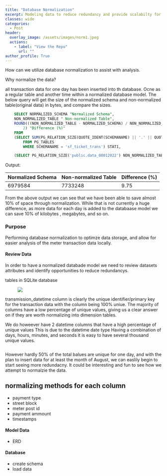 ```yaml
---
title: "Database Normalization"
excerpt: Modeling data to reduce redundancy and provide scalabilty for reporting
classes: wide
categories:
  - Post
header:
  overlay_image: /assets/images/norm1.jpeg
  actions:
    - label: "View the Repo" 
      url: ""
author_profile: True 
---
```


How can we utilize database normalization to assist with analysis. 

Why normalize the data?

all transaction data for one day has been inserted into th database. Ocne as a regular table and another time within a normalized database model. 
The below query will get the size of the normalized schema and non-normalized table(original data) in bytes, and compare the sizes.

```sql
    SELECT NORMALIZED_SCHEMA "Normalized Schema",
	NON_NORMALIZED_TABLE " Non-normalized Table",
	ROUND(((NON_NORMALIZED_TABLE - NORMALIZED_SCHEMA) / NON_NORMALIZED_TABLE) * 100,
		2) "Difference (%)"
    FROM
	(SELECT SUM(PG_RELATION_SIZE(QUOTE_IDENT(SCHEMANAME) || '.' || QUOTE_IDENT(TABLENAME))) NORMALIZED_SCHEMA
		FROM PG_TABLES
		WHERE SCHEMANAME = 'sf_ticket_trans') STAT1,

    (SELECT PG_RELATION_SIZE('public.data_08012022') NON_NORMALIZED_TABLE) STAT2	
````
	
Output: 
<table>
<thead>
<tr>
  <th>Normalized Schema</th>
  <th>Non-normalized Table </th>
 <th>Difference (%) </th>
</tr>
</thead>
<tbody>
<tr>
  <td>6979584</td>
  <td>7733248</td>
  <td>9.75</td>
</tr>
</tbody>
</table>
  
From the above output we can see that we have been able to save almost 10% of space through normalization. While that is not currently a huge difference, as more data for each day is added to the databaase model we can save 10% of kilobytes , megabytes, and so on. 

### Purpose 
Performing database normalization to optimze data storage, and allow for easier analysis of the meter transaction data locally. 


#### Review Data 
In order to have a normalized databade model we need to review datasets attributes and identify opportunities to reduce redundancys.
<div class="notice">
  <p>tables in SQLite database </p>
<figure>
  <a href="/assets/images/normalization/uniquedf.png"><img src="/assets/images/normalization/uniquedf.png"></a>
</figure>
  </div>
  
  transmission_datetime column is clearly the unique identifier/primary key for the transaction data with the column being 100% uniue. 
  The majority of columns have a low percentage of unique values, giving us a clear answer on if they are worth normalizing into dimension tables. 
  
We do howeever have 2 datetime columns that have a high percentage of unique values This is due to the datetime date type Having a combination of days, hours, minutes, and seconds it is easy to have several thousand unique values. 

<img>

However hardly 50% of the total balues are unique for one day, and with the plan to insert data for at least the month of August, we can easlily begin to start seeing more redundacny. It could be interesting and fun to see how we attempt to normalzie the data. 
  
## normalizing methods for each column

- payment type
- street block
- meter post id 
- payment ammount 
- timestamps 


#### Model Data 
- ERD  


#### Database 
- create schema 
- load data 









